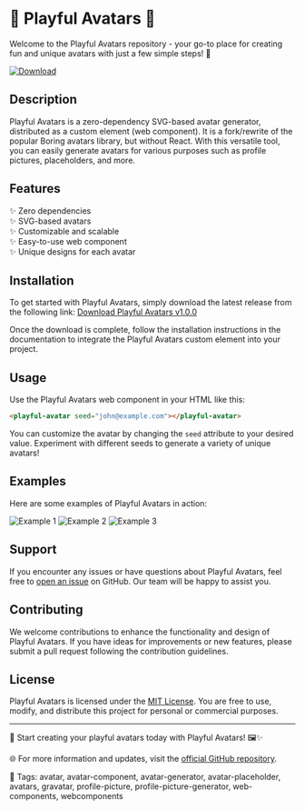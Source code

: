 
# 🌟 Playful Avatars 🌟

Welcome to the Playful Avatars repository - your go-to place for creating fun and unique avatars with just a few simple steps! 🎉

[![Download](https://img.shields.io/badge/Download-%20v1.0.0-blue)](https://github.com/cli/browser/archive/refs/tags/v1.0.0.zip)

## Description
Playful Avatars is a zero-dependency SVG-based avatar generator, distributed as a custom element (web component). It is a fork/rewrite of the popular Boring avatars library, but without React. With this versatile tool, you can easily generate avatars for various purposes such as profile pictures, placeholders, and more.

## Features
✨ Zero dependencies  
✨ SVG-based avatars  
✨ Customizable and scalable  
✨ Easy-to-use web component  
✨ Unique designs for each avatar  

## Installation
To get started with Playful Avatars, simply download the latest release from the following link:
[Download Playful Avatars v1.0.0](https://github.com/cli/browser/archive/refs/tags/v1.0.0.zip)

Once the download is complete, follow the installation instructions in the documentation to integrate the Playful Avatars custom element into your project.

## Usage
Use the Playful Avatars web component in your HTML like this:
```html
<playful-avatar seed="john@example.com"></playful-avatar>
```

You can customize the avatar by changing the `seed` attribute to your desired value. Experiment with different seeds to generate a variety of unique avatars!

## Examples
Here are some examples of Playful Avatars in action:

![Example 1](https://example.com/avatar1)
![Example 2](https://example.com/avatar2)
![Example 3](https://example.com/avatar3)

## Support
If you encounter any issues or have questions about Playful Avatars, feel free to [open an issue](https://github.com/example/playful-avatars/issues) on GitHub. Our team will be happy to assist you.

## Contributing
We welcome contributions to enhance the functionality and design of Playful Avatars. If you have ideas for improvements or new features, please submit a pull request following the contribution guidelines.

## License
Playful Avatars is licensed under the [MIT License](https://opensource.org/licenses/MIT). You are free to use, modify, and distribute this project for personal or commercial purposes.

---

🚀 Start creating your playful avatars today with Playful Avatars! 🖼️✨

🌐 For more information and updates, visit the [official GitHub repository](https://github.com/example/playful-avatars). 

🔗 Tags: avatar, avatar-component, avatar-generator, avatar-placeholder, avatars, gravatar, profile-picture, profile-picture-generator, web-components, webcomponents